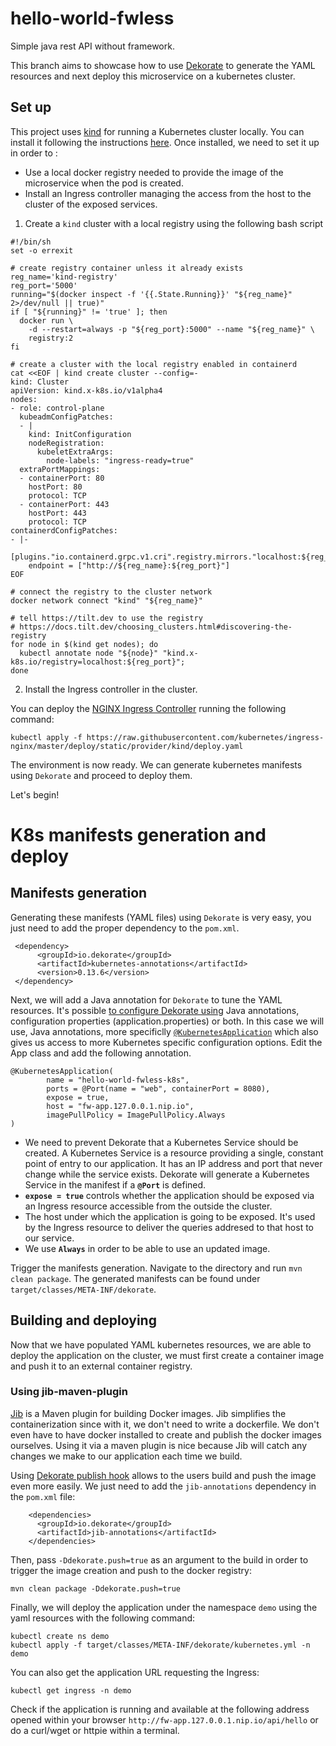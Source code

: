 # hello-world-fwless
Simple java rest API without framework.

This branch aims to showcase how to use [Dekorate](https://github.com/dekorateio/dekorate) to generate the YAML resources and next deploy this microservice on a kubernetes cluster.

## Set up
This project uses [kind](https://kind.sigs.k8s.io/) for running a Kubernetes cluster locally. You can install it following the instructions [here](https://kind.sigs.k8s.io/docs/user/quick-start/#installation).
Once installed, we need to set it up in order to :

- Use a local docker registry needed to provide the image of the microservice when the pod is created.
- Install an Ingress controller managing the access from the host to the cluster of the exposed services.


1.  Create a `kind` cluster with a local registry using the following bash script
```
#!/bin/sh
set -o errexit

# create registry container unless it already exists
reg_name='kind-registry'
reg_port='5000'
running="$(docker inspect -f '{{.State.Running}}' "${reg_name}" 2>/dev/null || true)"
if [ "${running}" != 'true' ]; then
  docker run \
    -d --restart=always -p "${reg_port}:5000" --name "${reg_name}" \
    registry:2
fi

# create a cluster with the local registry enabled in containerd
cat <<EOF | kind create cluster --config=-
kind: Cluster
apiVersion: kind.x-k8s.io/v1alpha4
nodes:
- role: control-plane
  kubeadmConfigPatches:
  - |
    kind: InitConfiguration
    nodeRegistration:
      kubeletExtraArgs:
        node-labels: "ingress-ready=true"
  extraPortMappings:
  - containerPort: 80
    hostPort: 80
    protocol: TCP
  - containerPort: 443
    hostPort: 443
    protocol: TCP
containerdConfigPatches:
- |-
  [plugins."io.containerd.grpc.v1.cri".registry.mirrors."localhost:${reg_port}"]
    endpoint = ["http://${reg_name}:${reg_port}"]
EOF

# connect the registry to the cluster network
docker network connect "kind" "${reg_name}"

# tell https://tilt.dev to use the registry
# https://docs.tilt.dev/choosing_clusters.html#discovering-the-registry
for node in $(kind get nodes); do
  kubectl annotate node "${node}" "kind.x-k8s.io/registry=localhost:${reg_port}";
done
```

2. Install the Ingress controller in the cluster.

You can deploy the [NGINX Ingress Controller](https://github.com/kubernetes/ingress-nginx) running the following command:
```
kubectl apply -f https://raw.githubusercontent.com/kubernetes/ingress-nginx/master/deploy/static/provider/kind/deploy.yaml
```

The environment is now ready. We can generate kubernetes manifests using `Dekorate` and proceed to deploy them.

Let's begin!

# K8s manifests generation and deploy
## Manifests generation
Generating these manifests (YAML files) using `Dekorate` is very easy, you just need to add the proper dependency to the `pom.xml`.

```
 <dependency>
      <groupId>io.dekorate</groupId>
      <artifactId>kubernetes-annotations</artifactId>
      <version>0.13.6</version>
 </dependency>
```

Next, we will add a Java annotation for `Dekorate` to tune the YAML resources. It's possible [to configure Dekorate using](https://github.com/dekorateio/dekorate#usage) Java annotations, configuration properties (application.properties) or both.
In this case we will use, Java annotations, more specificlly  [`@KubernetesApplication`](https://github.com/dekorateio/dekorate#kubernetes) which also gives us access to more Kubernetes specific configuration options.
Edit the App class and add the following annotation.

```
@KubernetesApplication(
        name = "hello-world-fwless-k8s",        
        ports = @Port(name = "web", containerPort = 8080),  
        expose = true, 
        host = "fw-app.127.0.0.1.nip.io", 
        imagePullPolicy = ImagePullPolicy.Always 
)
```
- We need to prevent Dekorate that a Kubernetes Service should be created. A Kubernetes Service is a resource providing a single, constant point of entry to our application. It has an IP address and port that never change while the service exists. Dekorate will generate a Kubernetes Service in the manifest if a **`@Port`** is defined.
- **`expose = true`** controls whether the application should be exposed via an Ingress resource accessible from the outside the cluster.
- The host under which the application is going to be exposed. It's used by the Ingress resource to deliver the queries addresed to that host to our service.
- We use **`Always`** in order to be able to use an updated image.

Trigger the manifests generation. Navigate to the directory and run `mvn clean package`. The generated manifests can be found under `target/classes/META-INF/dekorate`.

## Building and deploying

Now that we have populated YAML kubernetes resources, we are able to deploy the application on the cluster, we must first create a container image and push it to an external container registry.

### Using jib-maven-plugin

[Jib](https://github.com/GoogleContainerTools/jib/tree/master/jib-maven-plugin) is a Maven plugin for building Docker images. Jib simplifies the containerization since with it, we don't need to write a dockerfile. We don't even have to have docker installed to create and publish the docker images ourselves.
Using it via a maven plugin is nice because Jib will catch any changes we make to our application each time we build.

Using [Dekorate publish hook](https://github.com/dekorateio/dekorate#jib-build-hook) allows to the users build and push the image even more easily. 
We just need to add the `jib-annotations` dependency in the `pom.xml` file:

```
    <dependencies>
      <groupId>io.dekorate</groupId>
      <artifactId>jib-annotations</artifactId>
    </dependencies>
```

Then, pass `-Ddekorate.push=true` as an argument to the build in order to trigger the image creation and push to the docker registry:

```
mvn clean package -Ddekorate.push=true
```

Finally, we will deploy the application under the namespace `demo` using the yaml resources with the following command:

```
kubectl create ns demo
kubectl apply -f target/classes/META-INF/dekorate/kubernetes.yml -n demo
```

You can also get the application URL requesting the Ingress:

```
kubectl get ingress -n demo
```

Check if the application is running and available at the following address opened within your browser `http://fw-app.127.0.0.1.nip.io/api/hello` or do a curl/wget or httpie within a terminal.

